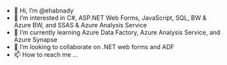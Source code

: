 - 👋 Hi, I’m @ehabnady
- 👀 I’m interested in C#, ASP.NET Web Forms, JavaScript, SQL, BW & Azure BW, and SSAS & Azure Analysis Service
- 🌱 I’m currently learning Azure Data Factory, Azure Analysis Service, and Azure Synapse
- 💞️ I’m looking to collaborate on .NET web forms and ADF
- 📫 How to reach me ...

<!---
ehabnady/ehabnady is a ✨ special ✨ repository because its `README.md` (this file) appears on your GitHub profile.
You can click the Preview link to take a look at your changes.
--->
